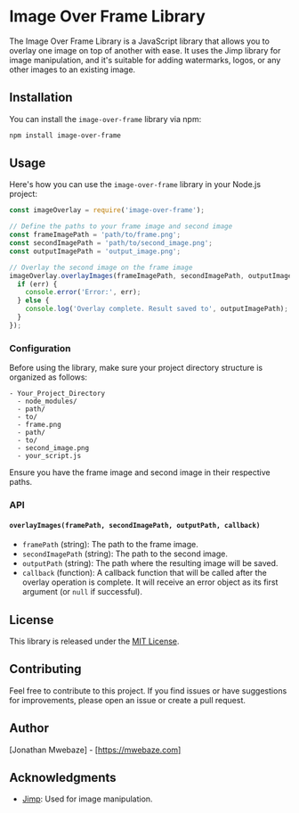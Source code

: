 # Image Over Frame Library

The Image Over Frame Library is a JavaScript library that allows you to overlay one image on top of another with ease. It uses the Jimp library for image manipulation, and it's suitable for adding watermarks, logos, or any other images to an existing image.

## Installation

You can install the `image-over-frame` library via npm:

```bash
npm install image-over-frame
```

## Usage

Here's how you can use the `image-over-frame` library in your Node.js project:

```javascript
const imageOverlay = require('image-over-frame');

// Define the paths to your frame image and second image
const frameImagePath = 'path/to/frame.png';
const secondImagePath = 'path/to/second_image.png';
const outputImagePath = 'output_image.png';

// Overlay the second image on the frame image
imageOverlay.overlayImages(frameImagePath, secondImagePath, outputImagePath, (err) => {
  if (err) {
    console.error('Error:', err);
  } else {
    console.log('Overlay complete. Result saved to', outputImagePath);
  }
});
```

### Configuration

Before using the library, make sure your project directory structure is organized as follows:

```
- Your_Project_Directory
  - node_modules/
  - path/
  - to/
  - frame.png
  - path/
  - to/
  - second_image.png
  - your_script.js
```

Ensure you have the frame image and second image in their respective paths.

### API

#### `overlayImages(framePath, secondImagePath, outputPath, callback)`

- `framePath` (string): The path to the frame image.
- `secondImagePath` (string): The path to the second image.
- `outputPath` (string): The path where the resulting image will be saved.
- `callback` (function): A callback function that will be called after the overlay operation is complete. It will receive an error object as its first argument (or `null` if successful).

## License

This library is released under the [MIT License](LICENSE).

## Contributing

Feel free to contribute to this project. If you find issues or have suggestions for improvements, please open an issue or create a pull request.

## Author

[Jonathan Mwebaze] - [https://mwebaze.com]

## Acknowledgments

- [Jimp](https://github.com/oliver-moran/jimp): Used for image manipulation.
